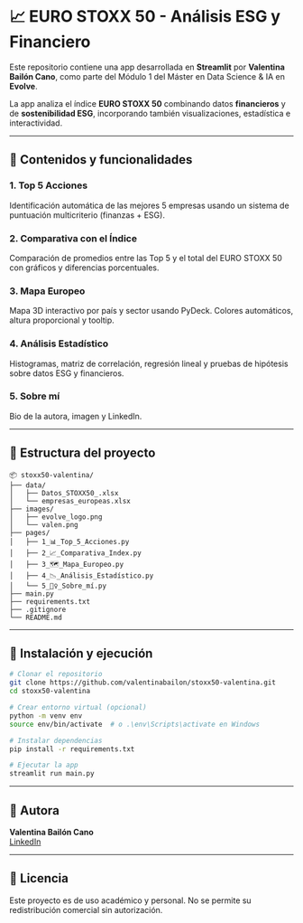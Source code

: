 # 📈 EURO STOXX 50 - Análisis ESG y Financiero

Este repositorio contiene una app desarrollada en **Streamlit** por **Valentina Bailón Cano**, como parte del Módulo 1 del Máster en Data Science & IA en **Evolve**.

La app analiza el índice **EURO STOXX 50** combinando datos **financieros** y de **sostenibilidad ESG**, incorporando también visualizaciones, estadística e interactividad.

---

## 🧠 Contenidos y funcionalidades

### 1. Top 5 Acciones  
Identificación automática de las mejores 5 empresas usando un sistema de puntuación multicriterio (finanzas + ESG).

### 2. Comparativa con el Índice  
Comparación de promedios entre las Top 5 y el total del EURO STOXX 50 con gráficos y diferencias porcentuales.

### 3. Mapa Europeo  
Mapa 3D interactivo por país y sector usando PyDeck. Colores automáticos, altura proporcional y tooltip.

### 4. Análisis Estadístico  
Histogramas, matriz de correlación, regresión lineal y pruebas de hipótesis sobre datos ESG y financieros.

### 5. Sobre mí  
Bio de la autora, imagen y LinkedIn.

---

## 📁 Estructura del proyecto

```
📦 stoxx50-valentina/
├── data/
│   ├── Datos_STOXX50_.xlsx
│   └── empresas_europeas.xlsx
├── images/
│   ├── evolve_logo.png
│   └── valen.png
├── pages/
│   ├── 1_📊_Top_5_Acciones.py
│   ├── 2_📈_Comparativa_Index.py
│   ├── 3_🗺️_Mapa_Europeo.py
│   ├── 4_📉_Análisis_Estadístico.py
│   └── 5_🙋‍♀️_Sobre_mí.py
├── main.py
├── requirements.txt
├── .gitignore
└── README.md
```

---

## 🚀 Instalación y ejecución

```bash
# Clonar el repositorio
git clone https://github.com/valentinabailon/stoxx50-valentina.git
cd stoxx50-valentina

# Crear entorno virtual (opcional)
python -m venv env
source env/bin/activate  # o .\env\Scripts\activate en Windows

# Instalar dependencias
pip install -r requirements.txt

# Ejecutar la app
streamlit run main.py
```

---

## 🔗 Autora

**Valentina Bailón Cano**  
[LinkedIn](https://www.linkedin.com/in/valentina-bailon-2653b22b7)

---

## 🧾 Licencia
Este proyecto es de uso académico y personal. No se permite su redistribución comercial sin autorización.
